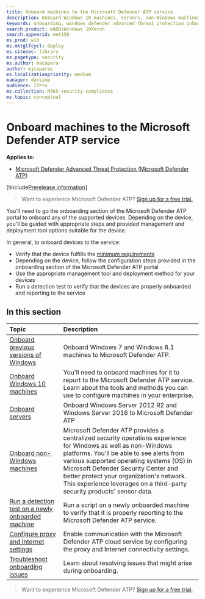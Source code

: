 ```yaml
---
title: Onboard machines to the Microsoft Defender ATP service
description: Onboard Windows 10 machines, servers, non-Windows machines and learn how to run a detection test.
keywords: onboarding, windows defender advanced threat protection onboarding, windows atp onboarding, sccm, group policy, mdm, local script, detection test
search.product: eADQiWindows 10XVcnh
search.appverid: met150
ms.prod: w10
ms.mktglfcycl: deploy
ms.sitesec: library
ms.pagetype: security
ms.author: macapara
author: mjcaparas
ms.localizationpriority: medium
manager: dansimp
audience: ITPro
ms.collection: M365-security-compliance 
ms.topic: conceptual
---
```


# Onboard machines to the Microsoft Defender ATP service

**Applies to:**
- [Microsoft Defender Advanced Threat Protection (Microsoft Defender ATP)](https://go.microsoft.com/fwlink/p/?linkid=2069559)

[!include[Prerelease information](../../includes/prerelease.md)]

>Want to experience Microsoft Defender ATP? [Sign up for a free trial.](https://www.microsoft.com/microsoft-365/windows/microsoft-defender-atp?ocid=docs-wdatp-onboardconfigure-abovefoldlink)

You'll need to go the onboarding section of the Microsoft Defender ATP portal to onboard any of the supported devices. Depending on the device, you'll be guided with appropriate steps and provided management and deployment tool options suitable for the device. 

In general, to onboard devices to the service:

- Verify that the device fulfills the [minimum requirements](minimum-requirements.md)
- Depending on the device, follow the configuration steps provided in the onboarding section of the Microsoft Defender ATP portal
- Use the appropriate management tool and deployment method for your devices
- Run a detection test to verify that the devices are properly onboarded and reporting to the service

## In this section
Topic | Description
:---|:---
[Onboard previous versions of Windows](onboard-downlevel.md)| Onboard Windows 7 and Windows 8.1 machines to Microsoft Defender ATP. 
[Onboard Windows 10 machines](configure-endpoints.md) | You'll need to onboard machines for it to report to the Microsoft Defender ATP service. Learn about the tools and methods you can use to configure machines in your enterprise.
[Onboard servers](configure-server-endpoints.md) |  Onboard Windows Server 2012 R2 and Windows Server 2016 to Microsoft Defender ATP 
[Onboard non-Windows machines](configure-endpoints-non-windows.md) | Microsoft Defender ATP provides a centralized security operations experience for Windows as well as non-Windows platforms. You'll be able to see alerts from various supported operating systems (OS) in Microsoft Defender Security Center and better protect your organization's network. This experience leverages on a third-party security products' sensor data. 
[Run a detection test on a newly onboarded machine](run-detection-test.md) | Run a script on a newly onboarded machine to verify that it is properly reporting to the Microsoft Defender ATP service.
[Configure proxy and Internet settings](configure-proxy-internet.md)| Enable communication with the Microsoft Defender ATP cloud service by configuring the proxy and Internet connectivity settings.
[Troubleshoot onboarding issues](troubleshoot-onboarding.md) | Learn about resolving issues that might arise during onboarding.

>Want to experience Microsoft Defender ATP? [Sign up for a free trial.](https://www.microsoft.com/microsoft-365/windows/microsoft-defender-atp?ocid=docs-wdatp-onboardconfigure-belowfoldlink)




